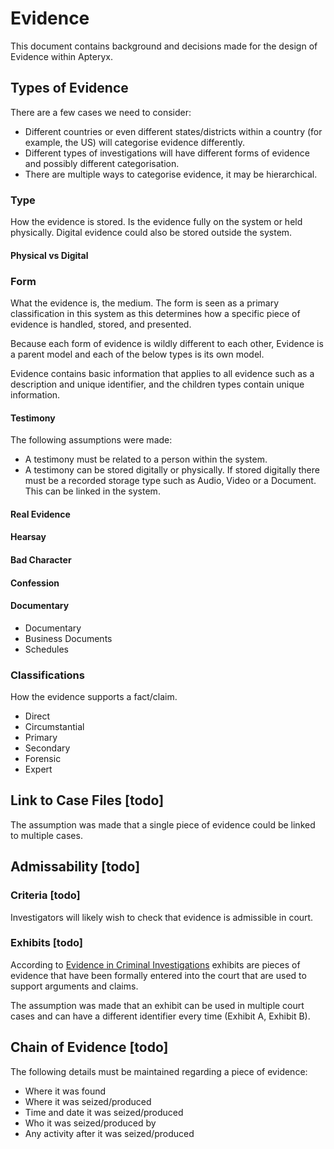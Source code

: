 # Evidence

This document contains background and decisions made for the
design of Evidence within Apteryx.

## Types of Evidence
There are a few cases we need to consider:
- Different countries or even different states/districts within a country 
(for example, the US) will categorise evidence differently. 
- Different types of investigations will have different forms of evidence
and possibly different categorisation.
- There are multiple ways to categorise evidence, it may be hierarchical.

### Type
How the evidence is stored. Is the evidence fully on the system or held
physically. Digital evidence could also be stored outside the system.

#### Physical vs Digital

### Form
What the evidence is, the medium. The form is seen as a primary
classification in this system as this determines how a specific
piece of evidence is handled, stored, and presented.

Because each form of evidence is wildly different to each other,
Evidence is a parent model and each of the below types is its own model.

Evidence contains basic information that applies to all evidence such
as a description and unique identifier, and the children types contain
unique information.

#### Testimony
The following assumptions were made:
- A testimony must be related to a person within the system.
- A testimony can be stored digitally or physically. If stored digitally
there must be a recorded storage type such as Audio, Video or a Document. This
can be linked in the system.

#### Real Evidence
#### Hearsay
#### Bad Character
#### Confession
#### Documentary
- Documentary
- Business Documents
- Schedules

### Classifications
How the evidence supports a fact/claim.

- Direct
- Circumstantial
- Primary
- Secondary
- Forensic
- Expert

## Link to Case Files [todo]
The assumption was made that a single piece of evidence could be linked to
multiple cases.

## Admissability [todo]

### Criteria [todo]
Investigators will likely wish to check that evidence is admissible in court.

### Exhibits [todo]
According to [Evidence in Criminal Investigations](https://assets.publishing.service.gov.uk/media/5f68a022d3bf7f723618780e/evidence-in-criminal-investigations-v5.0.pdf)
exhibits are pieces of evidence that have been formally entered into the court
that are used to support arguments and claims.

The assumption was made that an exhibit can be used in multiple court cases
and can have a different identifier every time (Exhibit A, Exhibit B).

## Chain of Evidence [todo]
The following details must be maintained regarding a piece of evidence:
- Where it was found
- Where it was seized/produced
- Time and date it was seized/produced
- Who it was seized/produced by
- Any activity after it was seized/produced
